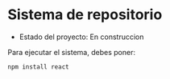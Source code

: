 <h1> Sistema de repositorio </h1>

- Estado del proyecto: En construccion

Para ejecutar el sistema, debes poner: 

```npm install react```
